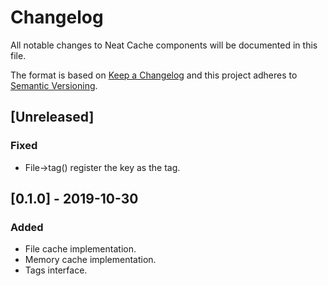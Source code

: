 # Changelog
All notable changes to Neat Cache components will be documented in this file.

The format is based on [Keep a Changelog](https://keepachangelog.com/en/1.0.0/)
and this project adheres to [Semantic Versioning](https://semver.org/spec/v2.0.0.html).

## [Unreleased]
### Fixed
- File->tag() register the key as the tag.

## [0.1.0] - 2019-10-30
### Added
- File cache implementation.
- Memory cache implementation.
- Tags interface.
